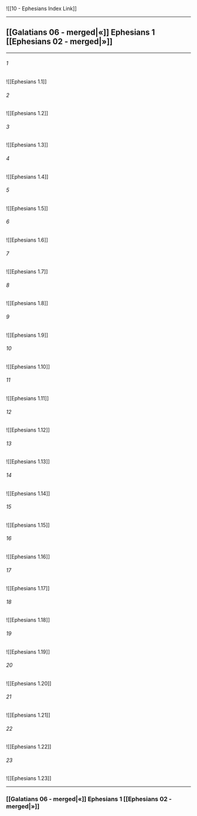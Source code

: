 ![[10 - Ephesians Index Link]]

---
##  [[Galatians 06 - merged|«]] Ephesians 1 [[Ephesians 02 - merged|»]]

---

###### 1
![[Ephesians 1.1]] 

###### 2
![[Ephesians 1.2]] 

###### 3
![[Ephesians 1.3]] 

###### 4
![[Ephesians 1.4]]

###### 5 
![[Ephesians 1.5]] 

###### 6
![[Ephesians 1.6]] 

###### 7
![[Ephesians 1.7]] 

###### 8
![[Ephesians 1.8]] 

###### 9
![[Ephesians 1.9]] 

###### 10
![[Ephesians 1.10]] 

###### 11
![[Ephesians 1.11]] 

###### 12
![[Ephesians 1.12]]

###### 13
![[Ephesians 1.13]] 

###### 14
![[Ephesians 1.14]] 

###### 15
![[Ephesians 1.15]]

###### 16
![[Ephesians 1.16]] 

###### 17
![[Ephesians 1.17]]

###### 18
![[Ephesians 1.18]] 

###### 19
![[Ephesians 1.19]] 

###### 20
![[Ephesians 1.20]]

###### 21
![[Ephesians 1.21]] 

###### 22
![[Ephesians 1.22]] 

###### 23
![[Ephesians 1.23]]


---
###  [[Galatians 06 - merged|«]] Ephesians 1 [[Ephesians 02 - merged|»]]